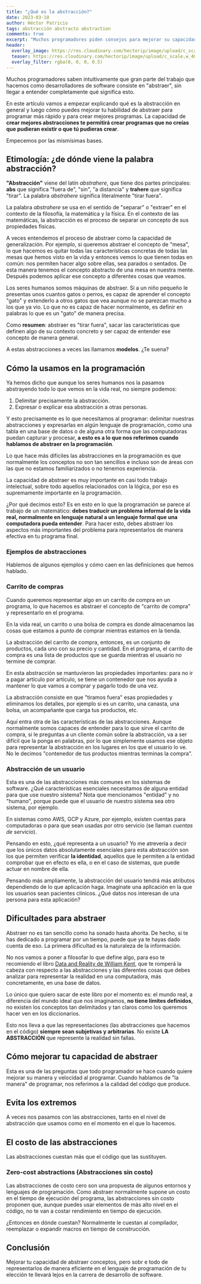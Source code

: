 ```yaml
---
title: "¿Qué es la abstracción?"
date: 2023-03-10
author: Héctor Patricio
tags: abstracción abstracto abstraction
comments: true
excerpt: "Muchos programadores piden consejos para mejorar su capacidad de abstracción. Vamos a hablar de lo que es y cómo se puede usar para programar mejor."
header:
  overlay_image: https://res.cloudinary.com/hectorip/image/upload/c_scale,w_1400/v1678168555/shubham-dhage-w06BFh5bRRA-unsplash_xek5go.jpg
  teaser: https://res.cloudinary.com/hectorip/image/upload/c_scale,w_400/v1678168555/shubham-dhage-w06BFh5bRRA-unsplash_xek5go.jpg
  overlay_filter: rgba(0, 0, 0, 0.5)
---
```


Muchos programadores saben intuitivamente que gran parte del trabajo que hacemos como desarrolladores de software consiste en "abstraer", sin llegar a entender completamente qué significa esto.

En este artículo vamos a empezar explicando qué es la abstracción en general y luego cómo puedes mejorar tu habilidad de abstraer para programar más rápido y para crear mejores programas. La capacidad de **crear mejores abstracciones te permitirá crear programas que no creías que pudieran existir o que tú pudieras crear**.

Empecemos por las mismísimas bases.

## Etimología: ¿de dónde viene la palabra abstracción?

**"Abstracción"** viene del latín _abstrahere_, que tiene dos partes principales: **abs** que significa "fuera de", "sin", "a distancia" y **trahere** que significa "tirar". La palabra _abstrahere_ significa literalmente "tirar fuera".

La palabra _abstrahere_ se usa en el sentido de "separar" o "extraer" en el contexto de la filosofía, la matemática y la física. En el contexto de las matemáticas, la abstracción es el proceso de separar un concepto de sus propiedades físicas.

A veces entendemos el proceso de abstraer como la capacidad de generalización. Por ejemplo, si queremos abstraer el concepto de "mesa", lo que hacemos es quitar todas las características concretas de todas las mesas que hemos visto en la vida y entonces vemos lo que tienen todas en común: nos permiten hacer algo sobre ellas, sea parados o sentados. De esta manera tenemos el concepto abstracto de una mesa en nuestra mente. Después podemos aplicar ese concepto a diferentes cosas que veamos.

Los seres humanos somos máquinas de abstraer. Si a un niño pequeño le presentas unos cuantos gatos o perros, es capaz de aprender el concepto "gato" y extenderlo a otros gatos que vea aunque no se parezcan mucho a los que ya vio. Lo que no es capaz de hacer normalmente, es definir en palabras lo que es un "gato" de manera precisa.

Como **resumen**: abstraer es "tirar fuera", sacar las características que definen algo de su contexto concreto y ser capaz de entender ese concepto de manera general.

A estas abstracciones a veces las llamamos **modelos**. ¿Te suena?

## Cómo la usamos en la programación

Ya hemos dicho que aunque los seres humanos nos la pasamos abstrayendo todo lo que vemos en la vida real, no siempre podemos:

1. Delimitar precisamente la abstracción.
2. Expresar o explicar esa abstracción a otras personas.

Y esto precisamente es lo que necesitamos al programar: delimitar nuestras abstracciones y expresarlas en algún lenguaje de programación, como una tabla en una base de datos o de alguna otra forma que las computadoras puedan capturar y procesar, **a esto es a lo que nos referimos cuando hablamos de abstraer en la programación**.

Lo que hace más difíciles las abstracciones en la programación es que normalmente los conceptos no son tan sencillos e incluso son de áreas con las que no estamos familiarizados o no tenemos experiencia.

La capacidad de abstraer es muy importante en casi todo trabajo intelectual, sobre todo aquellos relacionados con la lógica, por eso es supremamente importante en la programación.

¿Por qué decimos esto? Es en esto en lo que la programación se parece al trabajo de un matemático: **debes traducir un problema informal de la vida real, normalmente en lenguaje natural a un lenguaje formal que una computadora pueda entender**. Para hacer esto, debes abstraer los aspectos más importantes del problema para representarlos de manera efectiva en tu programa final.

### Ejemplos de abstracciones

Hablemos de algunos ejemplos y cómo caen en las definiciones que hemos hablado.

### Carrito de compras

Cuando queremos representar algo en un carrito de compra en un programa, lo que hacemos es abstraer el concepto de "carrito de compra" y representarlo en el programa.

En la vida real, un carrito o una bolsa de compra es donde almacenamos las cosas que estamos a punto de comprar mientras estamos en la tienda.

La abstracción del carrito de compra, entonces, es un conjunto de productos, cada uno con su precio y cantidad. En el programa, el carrito de compra es una lista de productos que se guarda mientras el usuario no termine de comprar.

En esta abstracción se mantuvieron las propiedades importantes:
para no ir a pagar artículo por artículo, se tiene un contenedor que nos ayuda a mantener lo que vamos a comprar y pagarlo todo de una vez.

La abstracción consiste en que "tiramos fuera" esas propiedades y eliminamos los detalles, por ejemplo si es un carrito, una canasta, una bolsa, un acompañante que carga tus productos, etc.

Aquí entra otra de las características de las abstracciones. Aunque normalmente somos capaces de entender para lo que sirve el carrito de compra, si le preguntas a un cliente común sobre la abstracción, va a ser difícil que la ponga en palabras, por lo que simplemente usamos ese objeto para representar la abstracción en los lugares en los que el usuario lo ve. No le decimos "contenedor de tus productos mientras terminas la compra".

### Abstracción de un usuario

Esta es una de las abstracciones más comunes en los sistemas de software. ¿Qué características esenciales necesitamos de alguna entidad para que use nuestro sistema? Nota que mencionamos "entidad" y no "humano", porque puede que el usuario de nuestro sistema sea otro sistema, por ejemplo.

En sistemas como AWS, GCP y Azure, por ejemplo, existen cuentas para computadoras o para que sean usadas por otro servicio (se llaman _cuentas de servicio_).

Pensando en esto, ¿qué representa a un usuario? Yo me atrevería a decir que los únicos datos absolutamente esenciales para esta abstracción son los que permiten verificar **la identidad**, aquellos que le permiten a la entidad comprobar que en efecto es ella, o en el caso de sistemas, que puede actuar en nombre de ella.

Pensando más ampliamente, la abstracción del usuario tendrá más atributos dependiendo de lo que aplicación haga. Imagínate una aplicación en la que los usuarios sean pacientes clínicos. ¿Qué datos nos interesan de una persona para esta aplicación?

## Dificultades para abstraer

Abstraer no es tan sencillo como ha sonado hasta ahorita. De hecho, si te has dedicado a programar por un tiempo, puede que ya te hayas dado cuenta de eso. La primera dificultad es la naturaleza de la información.

No nos vamos a poner a filosofar lo que define algo, para eso te recomiendo el libro [Data and Reality de William Kent](https://www.goodreads.com/en/book/show/1753248), que te romperá la cabeza con respecto a las abstracciones y las diferentes cosas que debes analizar para representar la realidad en una computadora, más concretamente, en una base de datos.

Lo único que quiero sacar de este libro por el momento es: el mundo real, a diferencia del mundo ideal que nos imaginamos, **no tiene límites definidos**, no existen los conceptos tan delimitados y tan claros como los queremos hacer ven en los diccionarios.

Esto nos lleva a que las representaciones (las abstracciones que hacemos en el código) **siempre sean subjetivas y arbitrarias**. No existe **LA ABSTRACCIÓN** que represente la realidad sin fallas.

## Cómo mejorar tu capacidad de abstraer

Esta es una de las preguntas que todo programador se hace cuando quiere mejorar su manera y velocidad al programar. Cuando hablamos de "la manera" de programar, nos referimos a la calidad del código que produce.

## Evita los extremos

A veces nos pasamos con las abstracciones, tanto en el nivel de abstracción que usamos como en el momento en el que lo hacemos.

## El costo de las abstracciones

Las abstracciones cuestan más que el código que las sustituyen.

### Zero-cost abstractions (Abstracciones sin costo)

Las abstracciones de costo cero son una propuesta de algunos entornos y lenguajes de programación. Como abstraer normalmente supone un costo en el tiempo de ejecución del programa, las abstracciones sin costo proponen que, aunque puedes usar elementos de más alto nivel en el código, no te van a costar rendimiento en tiempo de ejecución.

¿Entonces en dónde cuestan? Normalmente le cuestan al compilador, reemplazar o expandir macros en tiempo de construcción.

## Conclusión

Mejorar tu capacidad de abstraer conceptos, pero sobr e todo de representarlos de manera eficiente en el lenguaje de programación de tu elección te llevará lejos en la carrera de desarrollo de software.
